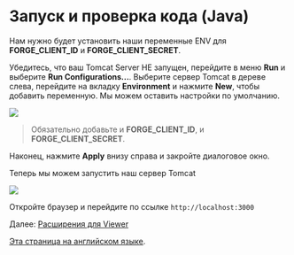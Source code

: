 # Запуск и проверка кода (Java)

Нам нужно будет установить наши переменные ENV для **FORGE_CLIENT_ID** и **FORGE_CLIENT_SECRET**.

Убедитесь, что ваш Tomcat Server НЕ запущен, перейдите в меню **Run** и выберите **Run Configurations...**. Выберите сервер Tomcat в дереве слева, перейдите на вкладку **Environment** и нажмите **New**, чтобы добавить переменную. Мы можем оставить настройки по умолчанию.
 
 ![](_media/java/Eclipse_new_env_var.png) 

 > Обязательно добавьте и **FORGE_CLIENT_ID**, и **FORGE_CLIENT_SECRET**.

Наконец, нажмите **Apply** внизу справа и закройте диалоговое окно.

Теперь мы можем запустить наш сервер Tomcat

![](_media/java/Eclipse_start_server_final.png) 

Откройте браузер и перейдите по ссылке `http://localhost:3000`

Далее: [Расширения для Viewer](tutorials/extensions)

[Эта страница на английском языке](https://learnforgeru.netlify.app/#/environment/rundebug/java).
